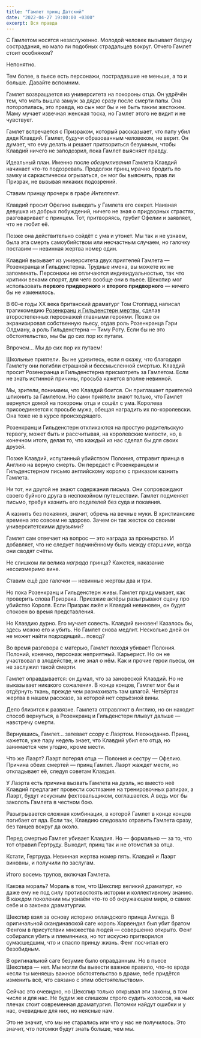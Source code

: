```yaml
---
title: "Гамлет принц Датский"
date: "2022-04-27 19:00:00 +0300"
excerpt: Вся правда
---
```


С Гамлетом носятся незаслуженно. Молодой человек вызывает бездну сострадания, но мало ли подобных страдальцев вокруг. Отчего Гамлет стоит особняком?

Непонятно.

Тем более, в пьесе есть персонажи, пострадавшие не меньше, а то и больше. Давайте вспомним.

Гамлет возвращается из университета на похороны отца. Он удрёчён тем, что мать вышла замуж за дядю сразу после смерти папы. Она поторопилась, это правда, но сын мог бы и не быть таким жестоким. Маму мучает извечная женская тоска, но Гамлет этого не видит и не чувствует.

Гамлет встречается с Призраком, который рассказыает, что папу убил дядя Клавдий. Гамлет, будучи образованным человеком, не верит. Он думает, что ему делать и решает притвориться безумным, чтобы Клавдий ничего не заподозрил, пока Гамлет выясняет правду.

Идеальный план. Именно после *обезумливания* Гамлета Клавдий начинает что-то подозревать. Продолжи принц мрачно бродить по замку и саркастически огрызаться, он мог бы выяснить, прав ли Призрак, не вызывая никаких подозрений.

Ставим принцу прочерк в графе *Интеллект*.

Клавдий просит Офелию выведать у Гамлета его секрет. Наивная девушка из добрых побуждений, ничего не зная о придворных страстях, разговаривает с принцем. Тот, притворяясь, грубит Офелии и заявляет, что не любит её.

Позже она действительно сойдёт с ума и утонет. Мы так и не узнаем, была эта смерть самоубийством или несчастным случаем, но галочку поставим — невинная жертва номер один.

Клавдий вызывает из университета двух приятелей Гамлета — Розенкранца и Гильденстерна. Трудные имена, вы можете их не запоминать. Персонажи не отличаются индивидуальностью, так что критики веками спорят, для чего вообще они в пьесе. Шекспир мог использовать **первого придворного** и **второго придворного** — ничего бы не изменилось.

В 60-е годы XX века британский драматург Том Стоппард написал трагикомедию [Розенкранц и Гильденстерн мертвы](/2019/06/26/rosencrantz-and-guildenstern-are-live/), сделав второстепенных персонажей главными героями. Позже он экранизировал собственную пьесу, отдав роль Розенкранца Гэри Олдману, а роль Гильденстерна — Тиму Роту. Если бы не это обстоятельство, мы бы до сих пор их путали.

Впрочем... Мы до сих пор их путаем!

Школьные приятели. Вы не удивитесь, если я скажу, что благодаря Гамлету они погибли страшной и бессмысленной смертью. Клавдий просит Розенкранца и Гильденстерна присмотреть за Гамлетом. Если не знать истинной причины, просьба кажется вполне невинной.

Мы, зрители, понимаем, что Клавдий боится. Он приглашает приятелей шпионить за Гамлетом. Но сами приятели знают только, что Гамлет вернулся домой на похороны отца и сошёл с ума. Королева присоединяется к просьбе мужа, обещая наградить их по-королевски. Она тоже не в курсе происходящего.

Розенкранц и Гильденстерн откликаются на простую родительскую тервогу, может быть и рассчитывая, на королевские милости, но, в конечном итоге, делая то, что каждый из нас сделал бы для своих друзей.

Позже Клавдий, испуганный убийством Полония, отправит принца в Англию на верную смерть. Он передаст с Розенкранцем и Гильденстерном письмо английскому королю с приказом казнить Гамлета.

Ни тот, ни другой не знают содержания письма. Они сопровождают своего буйного друга в неспокойном путешествии. Гамлет подменяет письмо, требуя казнить его подателей без суда и покаяния.

А казнить без покаяния, значит, обречь на вечные муки. В христианские времена это совсем не здорово. Зачем он так жесток со своими университетскими друзьями?

Гамлет сам отвечает на вопрос — это награда за пронырство. И добавляет, что не следует подчинённому быть между старшими, когда они сводят счёты.

Не слишком ли велика *награда* принца? Кажется, наказание несоизмеримо вине.

Ставим ещё две галочки — невинные жертвы два и три.

Но пока Розенкранц и Гильденстерн живы. Гамлет придумывает, как проверить слова Призрака. Приезжие актёры разыгрывают сцену про убийство Короля. Если Призрак лжёт и Клавдий невиновен, он будет спокоен во время представления.

Но Клавдию дурно. Его мучает совесть. Клавдий виновен! Казалось бы, здесь можно его и убить. Но Гамлет снова медлит. Несколько дней он не может найти подходящий... повод?

Во время разговора с матерью, Гамлет походя убивает Полония. Полоний, конечно, персонаж неприятный. Карьерист. Но он не участвовал в злодействе, и не знал о нём. Как и прочие герои пьесы, он не заслужил такой смерти.

Гамлет оправдывается: он думал, что за зановеской Клавдий. Но не выказывает никакого сожаления. В конце концов, Гамлет мог бы и отдёрнуть ткань, прежде чем размахивать там шпагой. Четвёртая жертва в нашем рассказе, за которой нет серьёзной вины.

Дело близится к развязке. Гамлета отправляют в Англию, но он находит способ вернуться, а Розенкранц и Гильденстерн плывут дальше — навстречу смерти.

Вернувшись, Гамлет... затевает ссору с Лаэртом. Неожиданно. Принц, кажется, уже пару недель знает, что Клавдий убил его отца, но занимается чем угодно, кроме мести.

Что же Лаэрт? Лаэрт потерял отца — Полония и сестру — Офелию. Причина обеих смертей — принц Гамлет. Лаэрт жаждет мести, но откладывает её, следуя советам Клавдия.

У Лаэрта есть причина вызвать Гамлета на дуэль, но вместо неё Клавдий предлагает провести состязание на тренировочных рапирах, а Лаэрт, будут искусным фехтовальщиком, соглашается. А ведь мог бы заколоть Гамлета в честном бою.

Разыгрывается сложная комбинация, в которой Гамлет в конце концов погибает от яда. Если так, Клавдию следовало отравить Гамлета сразу, без танцев вокруг да около.

Перед смертью Гамлет убивает Клавдия. Но — формально — за то, что тот отравил Гертруду. Выходит, принц так и не отомстил за отца.

Кстати, Гертруда. Невинная жертва номер пять. Клавдий и Лаэрт виновны, и получили по заслугам.

Итого восемь трупов, включая Гамлета.

Какова мораль? Мораль в том, что Шекспир великий драматург, но даже ему не под силу противостоять истории и коллективному знанию. В каждом поколении мы узнаём что-то об окружающем мире, о самих себе и о законах драматургии.

Шекспир взял за основу историю отландского принца Амледа. В оригинальной скандинавской саге король Хорвендил был убит братом Фенгом в присутствии множества людей — совершенно открыто. Фенг собирался убить и племянника, но тот искусно притворился сумасшедшим, что и спасло принцу жизнь. Фенг посчитал его безобидным.

В оригинальной саге безумие было оправданным. Но в пьесе Шекспира — нет. Мы могли бы вывести важное правило, что-то вроде «если ты меняешь важное обстоятельство в драме, тебе придётся изменить всё, что связано с этим обстоятельством».

Сейчас это очевидно, но Шекспир только открывал эти законы, в том числе и для нас. Не будем же слишком строго судить колоссов, на чьих плечах стоит современная драматургия. Потомки найдут ошибки и у нас, очевидные для них, но неясные нам.

Это не значит, что мы не старались или что у нас не получилось. Это значит, что потомки будут знать больше, чем мы.
